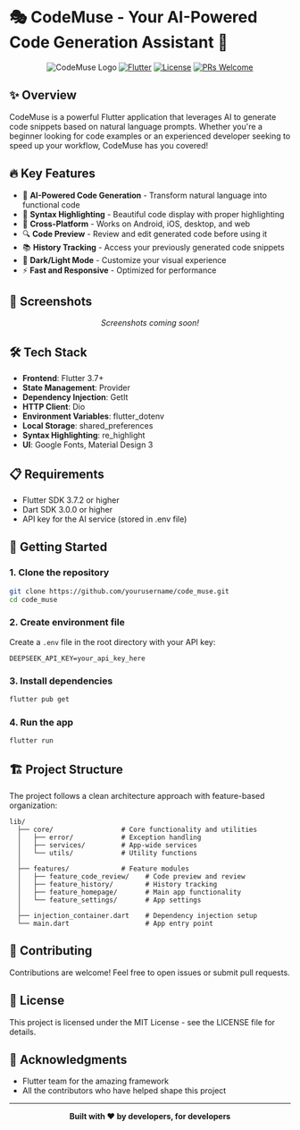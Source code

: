 # 🎭 CodeMuse - Your AI-Powered Code Generation Assistant 🚀

<div align="center">
  
![CodeMuse Logo](https://img.shields.io/badge/CodeMuse-AI%20Code%20Generation-blue?style=for-the-badge)
[![Flutter](https://img.shields.io/badge/Flutter-3.7+-02569B?style=for-the-badge&logo=flutter&logoColor=white)](https://flutter.dev)
[![License](https://img.shields.io/badge/License-MIT-green?style=for-the-badge)](LICENSE)
[![PRs Welcome](https://img.shields.io/badge/PRs-welcome-brightgreen.svg?style=for-the-badge)](CONTRIBUTING.md)

</div>

## ✨ Overview

CodeMuse is a powerful Flutter application that leverages AI to generate code snippets based on natural language prompts. Whether you're a beginner looking for code examples or an experienced developer seeking to speed up your workflow, CodeMuse has you covered!

## 🔥 Key Features

- 🤖 **AI-Powered Code Generation** - Transform natural language into functional code
- 🌈 **Syntax Highlighting** - Beautiful code display with proper highlighting
- 📱 **Cross-Platform** - Works on Android, iOS, desktop, and web
- 🔍 **Code Preview** - Review and edit generated code before using it
- 📚 **History Tracking** - Access your previously generated code snippets
- 🌙 **Dark/Light Mode** - Customize your visual experience
- ⚡ **Fast and Responsive** - Optimized for performance

## 📸 Screenshots

<div align="center">
  <i>Screenshots coming soon!</i>
</div>

## 🛠️ Tech Stack

- **Frontend**: Flutter 3.7+
- **State Management**: Provider
- **Dependency Injection**: GetIt
- **HTTP Client**: Dio
- **Environment Variables**: flutter_dotenv
- **Local Storage**: shared_preferences
- **Syntax Highlighting**: re_highlight
- **UI**: Google Fonts, Material Design 3

## 📋 Requirements

- Flutter SDK 3.7.2 or higher
- Dart SDK 3.0.0 or higher
- API key for the AI service (stored in .env file)

## 🚀 Getting Started

### 1. Clone the repository

```bash
git clone https://github.com/yourusername/code_muse.git
cd code_muse
```

### 2. Create environment file

Create a `.env` file in the root directory with your API key:

```
DEEPSEEK_API_KEY=your_api_key_here
```

### 3. Install dependencies

```bash
flutter pub get
```

### 4. Run the app

```bash
flutter run
```

## 🏗️ Project Structure

The project follows a clean architecture approach with feature-based organization:

```
lib/
  ├── core/                 # Core functionality and utilities
  │   ├── error/            # Exception handling
  │   ├── services/         # App-wide services
  │   └── utils/            # Utility functions
  │
  ├── features/             # Feature modules
  │   ├── feature_code_review/    # Code preview and review
  │   ├── feature_history/        # History tracking
  │   ├── feature_homepage/       # Main app functionality
  │   └── feature_settings/       # App settings
  │
  ├── injection_container.dart    # Dependency injection setup
  └── main.dart                   # App entry point
```

## 🤝 Contributing

Contributions are welcome! Feel free to open issues or submit pull requests.

## 📄 License

This project is licensed under the MIT License - see the LICENSE file for details.

## 🙏 Acknowledgments

- Flutter team for the amazing framework
- All the contributors who have helped shape this project

---

<div align="center">
  
  **Built with ❤️ by developers, for developers**
  
</div>

